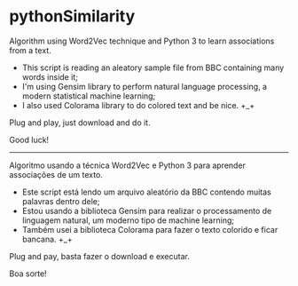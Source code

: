 # pythonSimilarity

Algorithm using Word2Vec technique and Python 3 to learn associations from a text. 

- This script is reading an aleatory sample file from BBC containing many words inside it;
- I'm using Gensim library to perform natural language processing, a modern statistical machine learning;
- I also used Colorama library to do colored text and be nice. +_+

Plug and play, just download and do it.

Good luck!



-----

Algoritmo usando a técnica Word2Vec e Python 3 para aprender associações de um texto.

- Este script está lendo um arquivo aleatório da BBC contendo muitas palavras dentro dele;
- Estou usando a biblioteca Gensim para realizar o processamento de linguagem natural, um moderno tipo de machine learning;
- Também usei a biblioteca Colorama para fazer o texto colorido e ficar bancana. +_+

Plug and pay, basta fazer o download e executar.

Boa sorte!
